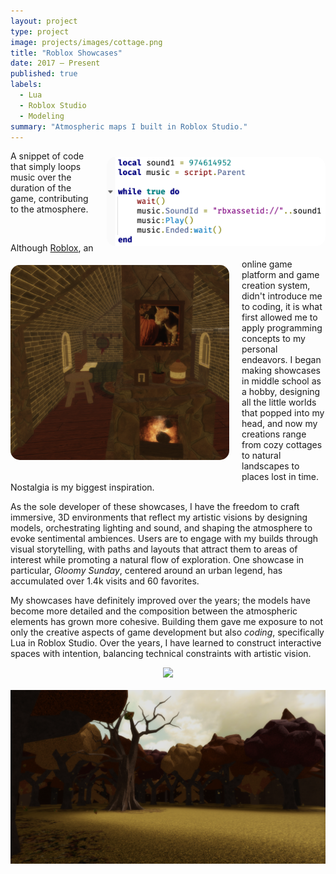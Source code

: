 ```yaml
---
layout: project
type: project
image: projects/images/cottage.png
title: "Roblox Showcases"
date: 2017 – Present
published: true
labels:
  - Lua
  - Roblox Studio
  - Modeling
summary: "Atmospheric maps I built in Roblox Studio."
---
```


<img class="img-fluid" src="../projects/images/lua-code.png" style="width: 350px; float: right; margin-left: 20px; margin-bottom: 20px; margin-top: 10px; border-radius: 15px;">

A snippet of code that simply loops music over the duration of the game, contributing to the atmosphere.

<br>

<img class="img-fluid" src="../projects/images/cottage-interior.png" style="width: 350px; float: left; margin-right: 20px; margin-bottom: 20px; margin-top: 10px; border-radius: 15px;">

Although [Roblox](https://www.roblox.com/), an online game platform and game creation system, didn't introduce me to coding, it is what first allowed me to apply programming concepts to my personal endeavors. I began making showcases in middle school as a hobby, designing all the little worlds that popped into my head, and now my creations range from cozy cottages to natural landscapes to places lost in time. Nostalgia is my biggest inspiration.

As the sole developer of these showcases, I have the freedom to craft immersive, 3D environments that reflect my artistic visions by designing models, orchestrating lighting and sound, and shaping the atmosphere to evoke sentimental ambiences. Users are to engage with my builds through visual storytelling, with paths and layouts that attract them to areas of interest while promoting a natural flow of exploration. One showcase in particular, _Gloomy Sunday_, centered around an urban legend, has accumulated over 1.4k visits and 60 favorites.

My showcases have definitely improved over the years; the models have become more detailed and the composition between the atmospheric elements has grown more cohesive. Building them gave me exposure to not only the creative aspects of game development but also _coding_, specifically Lua in Roblox Studio. Over the years, I have learned to construct interactive spaces with intention, balancing technical constraints with artistic vision.



<div style="text-align: center;">
  <img class="img-fluid" src="../projects/images/cottage-bench.png">
</div>

<br>

<div style="text-align: center;">
    <img class="img-fluid" src="../projects/images/harvest-ground.png">
</div>
